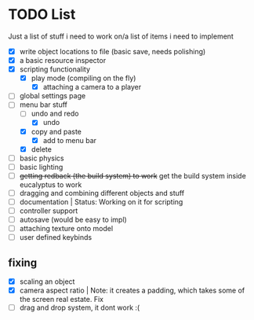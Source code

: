 # TODO List

Just a list of stuff i need to work on/a list of items i need to implement

- [x] write object locations to file (basic save, needs polishing)
- [x] a basic resource inspector
- [x] scripting functionality
  - [x] play mode (compiling on the fly)
    - [x] attaching a camera to a player
- [ ] global settings page
- [ ] menu bar stuff
  - [ ] undo and redo
    - [x] undo
  - [x] copy and paste
    - [x] add to menu bar
  - [x] delete
- [ ] basic physics
- [ ] basic lighting
- [ ] ~~getting redback (the build system) to work~~ get the build system inside eucalyptus to work
- [ ] dragging and combining different objects and stuff
- [ ] documentation | Status: Working on it for scripting
- [ ] controller support
- [ ] autosave (would be easy to impl)
- [ ] attaching texture onto model
- [ ] user defined keybinds

## fixing

- [x] scaling an object
- [x] camera aspect ratio | Note: it creates a padding, which takes some of the screen real estate. Fix
- [ ] drag and drop system, it dont work :(
